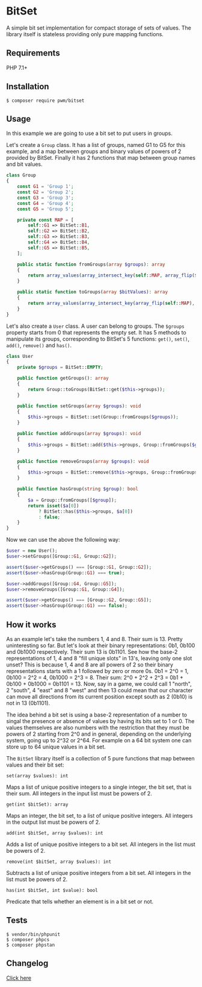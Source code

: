 # BitSet

A simple bit set implementation for compact storage of sets of values. The library itself is stateless providing only pure mapping functions.

## Requirements

PHP 7.1+

## Installation

    $ composer require pwm/bitset

## Usage

In this example we are going to use a bit set to put users in groups.

Let's create a `Group` class. It has a list of groups, named G1 to G5 for this example, and a map between groups and binary values of powers of 2 provided by BitSet. Finally it has 2 functions that map between group names and bit values.

```php
class Group
{
    const G1 = 'Group 1';
    const G2 = 'Group 2';
    const G3 = 'Group 3';
    const G4 = 'Group 4';
    const G5 = 'Group 5';

    private const MAP = [
        self::G1 => BitSet::B1,
        self::G2 => BitSet::B2,
        self::G3 => BitSet::B3,
        self::G4 => BitSet::B4,
        self::G5 => BitSet::B5,
    ];

    public static function fromGroups(array $groups): array
    {
        return array_values(array_intersect_key(self::MAP, array_flip($groups)));
    }

    public static function toGroups(array $bitValues): array
    {
        return array_values(array_intersect_key(array_flip(self::MAP), array_flip($bitValues)));
    }
}
```

Let's also create a `User` class. A user can belong to groups. The `$groups` property starts from 0 that represents the empty set. It has 5 methods to manipulate its groups, corresponding to BitSet's 5 functions: `get()`, `set()`, `add()`, `remove()` and `has()`.

```php
class User
{
    private $groups = BitSet::EMPTY;

    public function getGroups(): array
    {
        return Group::toGroups(BitSet::get($this->groups));
    }

    public function setGroups(array $groups): void
    {
        $this->groups = BitSet::set(Group::fromGroups($groups));
    }

    public function addGroups(array $groups): void
    {
        $this->groups = BitSet::add($this->groups, Group::fromGroups($groups));
    }

    public function removeGroups(array $groups): void
    {
        $this->groups = BitSet::remove($this->groups, Group::fromGroups($groups));
    }

    public function hasGroup(string $group): bool
    {
        $a = Group::fromGroups([$group]);
        return isset($a[0])
            ? BitSet::has($this->groups, $a[0])
            : false;
    }
}
```

Now we can use the above the following way:

```php
$user = new User();
$user->setGroups([Group::G1, Group::G2]);

assert($user->getGroups() === [Group::G1, Group::G2]);
assert($user->hasGroup(Group::G1) === true);

$user->addGroups([Group::G4, Group::G5]);
$user->removeGroups([Group::G1, Group::G4]);

assert($user->getGroups() === [Group::G2, Group::G5]);
assert($user->hasGroup(Group::G1) === false);
```

## How it works

As an example let's take the numbers 1, 4 and 8. Their sum is 13. Pretty uninteresting so far. But let's look at their binary representations: 0b1, 0b100 and 0b1000 respectively. Their sum 13 is 0b1101. See how the base-2 representations of 1, 4 and 8 "fill unique slots" in 13's, leaving only one slot unset? This is because 1, 4 and 8 are all powers of 2 so their binary representations starts with a 1 followed by zero or more 0s. 0b1 = 2^0 = 1, 0b100 = 2^2 = 4, 0b1000 = 2^3 = 8. Their sum: 2^0 + 2^2 + 2^3 = 0b1 + 0b100 + 0b1000 = 0b1101 = 13. Now, say in a game, we could call 1 "north", 2 "south", 4 "east" and 8 "west" and then 13 could mean that our character can move all directions from its current position except south as 2 (0b10) is not in 13 (0b1101).

The idea behind a bit set is using a base-2 representation of a number to singal the presence or absence of values by having its bits set to 1 or 0. The values themselves are also numbers with the restriction that they must be powers of 2 starting from 2^0 and in general, depending on the underlying system, going up to 2^32 or 2^64. For example on a 64 bit system one can store up to 64 unique values in a bit set.

The `BitSet` library itself is a collection of 5 pure functions that map between values and their bit set:

`set(array $values): int`

Maps a list of unique positive integers to a single integer, the bit set, that is their sum. All integers in the input list must be powers of 2.

`get(int $bitSet): array`

Maps an integer, the bit set, to a list of unique positive integers. All integers in the output list must be powers of 2.

`add(int $bitSet, array $values): int`

Adds a list of unique positive integers to a bit set. All integers in the list must be powers of 2.

`remove(int $bitSet, array $values): int`

Subtracts a list of unique positive integers from a bit set. All integers in the list must be powers of 2.

`has(int $bitSet, int $value): bool`

Predicate that tells whether an element is in a bit set or not.

## Tests

	$ vendor/bin/phpunit
	$ composer phpcs
	$ composer phpstan

## Changelog

[Click here](changelog.md)

